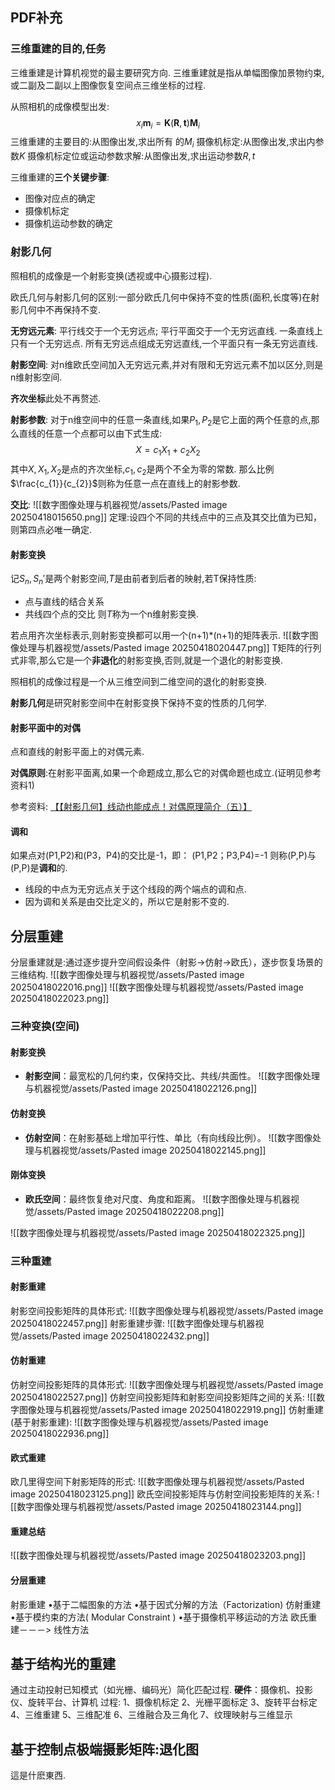 ## PDF补充
### 三维重建的目的,任务
三维重建是计算机视觉的最主要研究方向.
三维重建就是指从单幅图像加景物约束,或二副及二副以上图像恢复空间点三维坐标的过程.

从照相机的成像模型出发:
$$x_i\mathbf{m}_i=\mathbf{K}(\mathbf{R},\mathbf{t})\mathbf{M}_i$$
三维重建的主要目的:从图像出发,求出所有 的$M_{i}$
摄像机标定:从图像出发,求出内参数$K$
摄像机标定位或运动参数求解:从图像出发,求出运动参数$R,t$

三维重建的**三个关键步骤**:
- 图像对应点的确定
- 摄像机标定
- 摄像机运动参数的确定
### 射影几何
照相机的成像是一个射影变换(透视或中心摄影过程).

欧氏几何与射影几何的区别:一部分欧氏几何中保持不变的性质(面积,长度等)在射影几何中不再保持不变.

**无穷远元素**:
平行线交于一个无穷远点;
平行平面交于一个无穷远直线.
一条直线上只有一个无穷远点.
所有无穷远点组成无穷远直线,一个平面只有一条无穷远直线.

**射影空间**:
对n维欧氏空间加入无穷远元素,并对有限和无穷远元素不加以区分,则是n维射影空间.

**齐次坐标**此处不再赘述.

**射影参数**:
对于n维空间中的任意一条直线,如果$P_{1},P_{2}$是它上面的两个任意的点,那么直线的任意一个点都可以由下式生成:
$$X=c_1X_1+c_2X_2$$
其中$X,X_{1},X_{2}$是点的齐次坐标,$c_{1},c_{2}$是两个不全为零的常数.
那么比例$\frac{c_{1}}{c_{2}}$则称为任意一点在直线上的射影参数.

**交比**:
![[数字图像处理与机器视觉/assets/Pasted image 20250418015650.png]]
定理:设四个不同的共线点中的三点及其交比值为已知，则第四点必唯一确定.

#### 射影变换
记$S_{n},S_{n}'$是两个射影空间,$T$是由前者到后者的映射,若T保持性质:
- 点与直线的结合关系
- 共线四个点的交比
则$T$称为一个n维射影变换.

若点用齐次坐标表示,则射影变换都可以用一个(n+1)\*(n+1)的矩阵表示.
![[数字图像处理与机器视觉/assets/Pasted image 20250418020447.png]]
T矩阵的行列式非零,那么它是一个**非退化**的射影变换,否则,就是一个退化的射影变换.

照相机的成像过程是一个从三维空间到二维空间的退化的射影变换.

**射影几何**是研究射影空间中在射影变换下保持不变的性质的几何学.
#### 射影平面中的对偶
点和直线的射影平面上的对偶元素.

**对偶原则**:在射影平面离,如果一个命题成立,那么它的对偶命题也成立.(证明见参考资料1)

参考资料:
[【【射影几何】线动也能成点！对偶原理简介（五）】 ](https://www.bilibili.com/video/BV1QHBMY5ESk/?share_source=copy_web&vd_source=34dd435d3d651e8a3a60eacd5873aed9)
#### 调和
如果点对(P1,P2)和(P3，P4)的交比是-1，即：
(P1,P2；P3,P4)=-1
则称(P,P)与(P,P)是**调和**的.

- 线段的中点为无穷远点关于这个线段的两个端点的调和点.
- 因为调和关系是由交比定义的，所以它是射影不变的.
## 分层重建
分层重建就是:通过逐步提升空间假设条件（射影→仿射→欧氏），逐步恢复场景的三维结构.
![[数字图像处理与机器视觉/assets/Pasted image 20250418022016.png]]
![[数字图像处理与机器视觉/assets/Pasted image 20250418022023.png]]
### 三种变换(空间)
#### 射影变换
- ​**射影空间**：最宽松的几何约束，仅保持交比、共线/共面性。
![[数字图像处理与机器视觉/assets/Pasted image 20250418022126.png]]
#### 仿射变换
- ​**仿射空间**：在射影基础上增加平行性、单比（有向线段比例）。
![[数字图像处理与机器视觉/assets/Pasted image 20250418022145.png]]
#### 刚体变换
- ​**欧氏空间**：最终恢复绝对尺度、角度和距离。
![[数字图像处理与机器视觉/assets/Pasted image 20250418022208.png]]

![[数字图像处理与机器视觉/assets/Pasted image 20250418022325.png]]
### 三种重建
#### 射影重建
射影空间投影矩阵的具体形式:
![[数字图像处理与机器视觉/assets/Pasted image 20250418022457.png]]
射影重建步骤:
![[数字图像处理与机器视觉/assets/Pasted image 20250418022432.png]]
#### 仿射重建
仿射空间投影矩阵的具体形式:
![[数字图像处理与机器视觉/assets/Pasted image 20250418022527.png]]
仿射空间投影矩阵和射影空间投影矩阵之间的关系:
![[数字图像处理与机器视觉/assets/Pasted image 20250418022919.png]]
仿射重建(基于射影重建):
![[数字图像处理与机器视觉/assets/Pasted image 20250418022936.png]]
#### 欧式重建
欧几里得空间下射影矩阵的形式:
![[数字图像处理与机器视觉/assets/Pasted image 20250418023125.png]]
欧氏空间投影矩阵与仿射空间投影矩阵的关系:
![[数字图像处理与机器视觉/assets/Pasted image 20250418023144.png]]
#### 重建总结
![[数字图像处理与机器视觉/assets/Pasted image 20250418023203.png]]
#### 分层重建
射影重建
    •基于二幅图象的方法
    •基于因式分解的方法（Factorization)
仿射重建
    •基于模约束的方法( Modular Constraint )
    •基于摄像机平移运动的方法
欧氏重建－－－> 线性方法
## 基于结构光的重建
通过主动投射已知模式（如光栅、编码光）简化匹配过程.
**硬件**：摄像机、投影仪、旋转平台、计算机
过程:
1、摄像机标定
2、光栅平面标定
3、旋转平台标定
4、三维重建
5、三维配准
6、三维融合及三角化
7、纹理映射与三维显示
## 基于控制点极端摄影矩阵:退化图
這是什麽東西.

